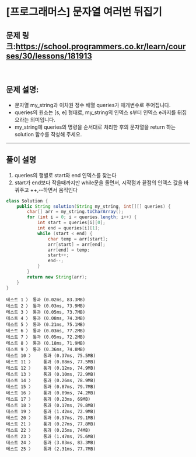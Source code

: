 # [프로그래머스] 문자열 여러번 뒤집기

## 문제 링크:https://school.programmers.co.kr/learn/courses/30/lessons/181913

<br/>

## 문제 설명:

- 문자열 my_string과 이차원 정수 배열 queries가 매개변수로 주어집니다.
- queries의 원소는 [s, e] 형태로, my_string의 인덱스 s부터 인덱스 e까지를 뒤집으라는 의미입니다.
- my_string에 queries의 명령을 순서대로 처리한 후의 문자열을 return 하는 solution 함수를 작성해 주세요.

---

## 풀이 설명

1. queries의 행별로 start와 end 인덱스를 찾는다
2. start가 end보다 작을때까지만 while문을 돌면서, 시작점과 끝점의 인덱스 값을 바꿔주고 ++,--하면서 움직인다


```java
class Solution {
    public String solution(String my_string, int[][] queries) {
        char[] arr = my_string.toCharArray();
        for (int i = 0; i < queries.length; i++) {
            int start = queries[i][0];
            int end = queries[i][1];
            while (start < end) {
                char temp = arr[start];
                arr[start] = arr[end];
                arr[end] = temp;
                start++;
                end--;
            }
        }
        return new String(arr);
    }
}
```

```text
테스트 1 〉	통과 (0.02ms, 83.3MB)
테스트 2 〉	통과 (0.03ms, 73.9MB)
테스트 3 〉	통과 (0.05ms, 73.7MB)
테스트 4 〉	통과 (0.08ms, 74.3MB)
테스트 5 〉	통과 (0.21ms, 75.1MB)
테스트 6 〉	통과 (0.03ms, 77.2MB)
테스트 7 〉	통과 (0.05ms, 72.2MB)
테스트 8 〉	통과 (0.18ms, 71.9MB)
테스트 9 〉	통과 (0.36ms, 74.8MB)
테스트 10 〉	통과 (0.37ms, 75.5MB)
테스트 11 〉	통과 (0.08ms, 77.5MB)
테스트 12 〉	통과 (0.12ms, 74.9MB)
테스트 13 〉	통과 (0.10ms, 72.9MB)
테스트 14 〉	통과 (0.26ms, 78.9MB)
테스트 15 〉	통과 (0.87ms, 79.7MB)
테스트 16 〉	통과 (0.09ms, 74.2MB)
테스트 17 〉	통과 (0.23ms, 69MB)
테스트 18 〉	통과 (0.17ms, 79.8MB)
테스트 19 〉	통과 (1.42ms, 72.9MB)
테스트 20 〉	통과 (0.97ms, 79.1MB)
테스트 21 〉	통과 (0.27ms, 77.8MB)
테스트 22 〉	통과 (0.25ms, 74MB)
테스트 23 〉	통과 (1.47ms, 75.6MB)
테스트 24 〉	통과 (3.03ms, 83.3MB)
테스트 25 〉	통과 (2.31ms, 77.7MB)
```